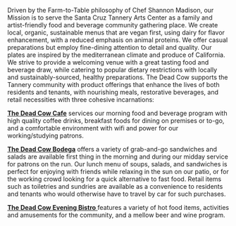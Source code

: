 Driven by the Farm-to-Table philosophy of Chef Shannon Madison, our Mission is to serve the Santa Cruz Tannery Arts Center as a family and artist-friendly food and beverage community gathering place. We create local, organic, sustainable menus that are vegan first, using dairy for flavor enhancement, with a reduced emphasis on animal proteins. We offer casual preparations but employ fine-dining attention to detail and quality. Our plates are inspired by the mediterranean climate and produce of California. We strive to provide a welcoming venue with a great tasting food and beverage draw, while catering to popular dietary restrictions with locally and sustainably-sourced, healthy preparations.
The Dead Cow supports the Tannery community with product offerings that enhance the lives of both residents and tenants, with nourishing meals, restorative beverages, and retail necessities with three cohesive incarnations:

[**The Dead Cow Cafe**](/menu/cafe) services our morning food and beverage program with high quality coffee drinks, breakfast foods for dining on premises or to-go, and a comfortable environment with wifi and power for our working/studying patrons.  
    
[**The Dead Cow Bodega**](/menu/bodega) offers a variety of grab-and-go sandwiches and salads are available first thing in the morning and during our midday service for patrons on the run. Our lunch menu of soups, salads, and sandwiches is perfect for enjoying with friends while relaxing in the sun on our patio, or for the working crowd looking for a quick alternative to fast food.  Retail items such as toiletries and sundries are available as a convenience to residents and tenants who would otherwise have to travel by car for such purchases.   

[**The Dead Cow Evening Bistro** ](/menu/bodega)features a variety of hot food items, activities and amusements for the community, and a mellow beer and wine program.